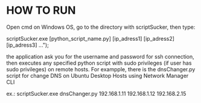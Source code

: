 HOW TO RUN
===========

Open cmd on Windows OS, go to the directory with scriptSucker, then type:

scriptSucker.exe [python_script_name.py] [ip_adress1] [ip_adress2] [ip_adress3] ...");

the application ask you for the username and password for ssh connection,
then executes any specified python script with sudo privileges (if user has sudo privileges) on remote hosts.
For exampple, there is the dnsChanger.py script for change DNS on Ubuntu Desktop Hosts using Network Manager CLI

ex.:
  scriptSucker.exe dnsChanger.py 192.168.1.11 192.168.1.12 192.168.2.15


